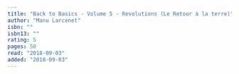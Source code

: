 ```yaml
---
title: "Back to Basics - Volume 5 - Revolutions (Le Retour à la terre)"
author: "Manu Larcenet"
isbn: ""
isbn13: ""
rating: 5
pages: 50
read: "2018-09-03"
added: "2018-09-03"
---
```



